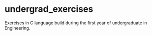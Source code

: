 # undergrad_exercises
Exercises in C language build during the first year of undergraduate in Engineering.
